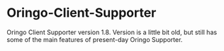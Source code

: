 # Oringo-Client-Supporter
Oringo Client Supporter version 1.8. Version is a little bit old, but still has some of the main features of present-day Oringo Supporter.
